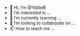 - 👋 Hi, I’m @YddieB
- 👀 I’m interested in ...
- 🌱 I’m currently learning ...
- 💞️ I’m looking to collaborate on ...
- 📫 How to reach me ...

<!---
YddieB/YddieB is a ✨ special ✨ repository because its `README.md` (this file) appears on your GitHub profile.
You can click the Preview link to take a look at your changes.
--->
